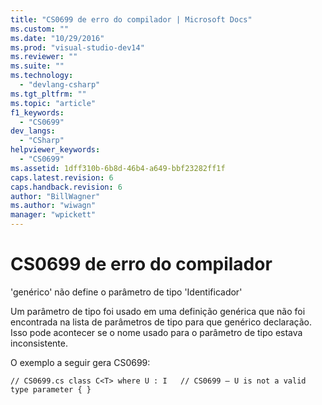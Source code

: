 ```yaml
---
title: "CS0699 de erro do compilador | Microsoft Docs"
ms.custom: ""
ms.date: "10/29/2016"
ms.prod: "visual-studio-dev14"
ms.reviewer: ""
ms.suite: ""
ms.technology: 
  - "devlang-csharp"
ms.tgt_pltfrm: ""
ms.topic: "article"
f1_keywords: 
  - "CS0699"
dev_langs: 
  - "CSharp"
helpviewer_keywords: 
  - "CS0699"
ms.assetid: 1dff310b-6b8d-46b4-a649-bbf23282ff1f
caps.latest.revision: 6
caps.handback.revision: 6
author: "BillWagner"
ms.author: "wiwagn"
manager: "wpickett"
---
```

# CS0699 de erro do compilador
'genérico' não define o parâmetro de tipo 'Identificador'  
  
 Um parâmetro de tipo foi usado em uma definição genérica que não foi encontrada na lista de parâmetros de tipo para que genérico declaração. Isso pode acontecer se o nome usado para o parâmetro de tipo estava inconsistente.  
  
 O exemplo a seguir gera CS0699:  
  
```  
// CS0699.cs class C<T> where U : I   // CS0699 – U is not a valid type parameter { }  
```